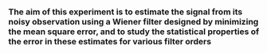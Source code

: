 ### The aim of this experiment is to estimate the signal from its noisy observation using a Wiener filter designed by minimizing the mean square error, and to study the statistical properties of the error in these estimates for various filter orders
